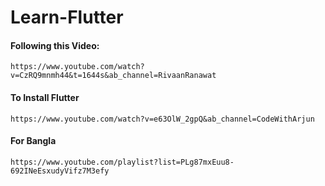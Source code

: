 # Learn-Flutter
#### Following this Video:
    https://www.youtube.com/watch?v=CzRQ9mnmh44&t=1644s&ab_channel=RivaanRanawat

#### To Install Flutter
    https://www.youtube.com/watch?v=e63OlW_2gpQ&ab_channel=CodeWithArjun
#### For Bangla
    https://www.youtube.com/playlist?list=PLg87mxEuu8-692INeEsxudyVifz7M3efy
